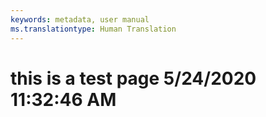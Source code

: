 ```yaml
---
keywords: metadata, user manual
ms.translationtype: Human Translation
---
```

# this is a test page 5/24/2020 11:32:46 AM